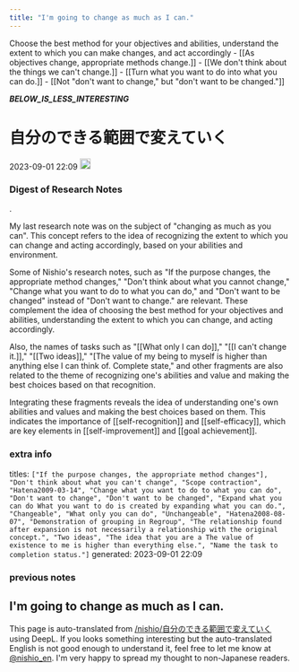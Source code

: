 ```yaml
---
title: "I'm going to change as much as I can."
---
```


Choose the best method for your objectives and abilities, understand the extent to which you can make changes, and act accordingly
    - [[As objectives change, appropriate methods change.]]
    - [[We don't think about the things we can't change.]]
    - [[Turn what you want to do into what you can do.]]
    - [[Not "don't want to change," but "don't want to be changed."]]


___BELOW_IS_LESS_INTERESTING___
# 自分のできる範囲で変えていく
 2023-09-01 22:09 <img src='https://scrapbox.io/api/pages/nishio-en/omni/icon' alt='omni.icon' height="19.5"/>
### Digest of Research Notes
.

My last research note was on the subject of "changing as much as you can". This concept refers to the idea of recognizing the extent to which you can change and acting accordingly, based on your abilities and environment.

Some of Nishio's research notes, such as "If the purpose changes, the appropriate method changes," "Don't think about what you cannot change," "Change what you want to do to what you can do," and "Don't want to be changed" instead of "Don't want to change." are relevant. These complement the idea of choosing the best method for your objectives and abilities, understanding the extent to which you can change, and acting accordingly.

Also, the names of tasks such as "[[What only I can do]]," "[[I can't change it.]]," "[[Two ideas]]," "[The value of my being to myself is higher than anything else I can think of. Complete state," and other fragments are also related to the theme of recognizing one's abilities and value and making the best choices based on that recognition.

Integrating these fragments reveals the idea of understanding one's own abilities and values and making the best choices based on them. This indicates the importance of [[self-recognition]] and [[self-efficacy]], which are key elements in [[self-improvement]] and [[goal achievement]].

### extra info
titles: `["If the purpose changes, the appropriate method changes"], "Don't think about what you can't change", "Scope contraction", "Hatena2009-03-14", "Change what you want to do to what you can do", "Don't want to change", "Don't want to be changed", "Expand what you can do What you want to do is created by expanding what you can do.", "Changeable", "What only you can do", "Unchangeable", "Hatena2008-08-07", "Demonstration of grouping in Regroup", "The relationship found after expansion is not necessarily a relationship with the original concept.", "Two ideas", "The idea that you are a The value of existence to me is higher than everything else.", "Name the task to completion status."]`
generated: 2023-09-01 22:09
### previous notes
I'm going to change as much as I can.
---
This page is auto-translated from [/nishio/自分のできる範囲で変えていく](https://scrapbox.io/nishio/自分のできる範囲で変えていく) using DeepL. If you looks something interesting but the auto-translated English is not good enough to understand it, feel free to let me know at [@nishio_en](https://twitter.com/nishio_en). I'm very happy to spread my thought to non-Japanese readers.
